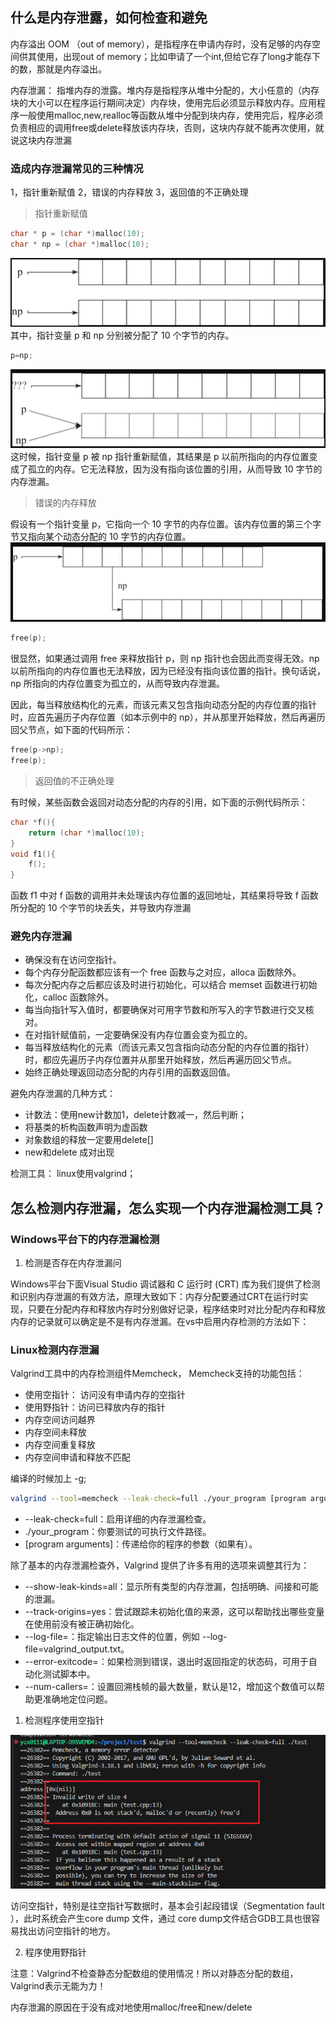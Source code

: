 ## 什么是内存泄露，如何检查和避免

内存溢出 OOM （out of memory），是指程序在申请内存时，没有足够的内存空间供其使用，出现out of memory；比如申请了一个int,但给它存了long才能存下的数，那就是内存溢出。

内存泄漏：
指堆内存的泄露。堆内存是指程序从堆中分配的，大小任意的（内存块的大小可以在程序运行期间决定）内存块，使用完后必须显示释放内存。应用程序一般使用malloc,new,realloc等函数从堆中分配到块内存，使用完后，程序必须负责相应的调用free或delete释放该内存块，否则，这块内存就不能再次使用，就说这块内存泄漏

### 造成内存泄漏常见的三种情况
1，指针重新赋值
2，错误的内存释放
3，返回值的不正确处理

> 指针重新赋值
```cpp
char * p = (char *)malloc(10);
char * np = (char *)malloc(10);
```

![](./图片/内存泄漏0.png)
其中，指针变量 p 和 np 分别被分配了 10 个字节的内存。

```cpp
p=np;
```
![](./图片/内存泄漏1.png)
这时候，指针变量 p 被 np 指针重新赋值，其结果是 p 以前所指向的内存位置变成了孤立的内存。它无法释放，因为没有指向该位置的引用，从而导致 10 字节的内存泄漏。

> 错误的内存释放

假设有一个指针变量 p，它指向一个 10 字节的内存位置。该内存位置的第三个字节又指向某个动态分配的 10 字节的内存位置。
![](./图片/内存泄漏2.png)

```cpp
free(p);
```

很显然，如果通过调用 free 来释放指针 p，则 np 指针也会因此而变得无效。np 以前所指向的内存位置也无法释放，因为已经没有指向该位置的指针。换句话说，np 所指向的内存位置变为孤立的，从而导致内存泄漏。

因此，每当释放结构化的元素，而该元素又包含指向动态分配的内存位置的指针时，应首先遍历子内存位置（如本示例中的 np），并从那里开始释放，然后再遍历回父节点，如下面的代码所示：

```cpp
free(p->np);
free(p);
```

> 返回值的不正确处理

有时候，某些函数会返回对动态分配的内存的引用，如下面的示例代码所示：
```cpp
char *f(){
	return (char *)malloc(10);
}
void f1(){
	f();
}
```

函数 f1 中对 f 函数的调用并未处理该内存位置的返回地址，其结果将导致 f 函数所分配的 10 个字节的块丢失，并导致内存泄漏

### 避免内存泄漏

+ 确保没有在访问空指针。
+ 每个内存分配函数都应该有一个 free 函数与之对应，alloca 函数除外。
+ 每次分配内存之后都应该及时进行初始化，可以结合 memset 函数进行初始化，calloc 函数除外。
+ 每当向指针写入值时，都要确保对可用字节数和所写入的字节数进行交叉核对。
+ 在对指针赋值前，一定要确保没有内存位置会变为孤立的。
+ 每当释放结构化的元素（而该元素又包含指向动态分配的内存位置的指针）时，都应先遍历子内存位置并从那里开始释放，然后再遍历回父节点。
+ 始终正确处理返回动态分配的内存引用的函数返回值。


避免内存泄漏的几种方式：
+ 计数法：使用new计数加1，delete计数减一，然后判断；
+ 将基类的析构函数声明为虚函数
+ 对象数组的释放一定要用delete[]
+ new和delete 成对出现

检测工具：
linux使用valgrind；


## 怎么检测内存泄漏，怎么实现一个内存泄漏检测工具？

### Windows平台下的内存泄漏检测

1. 检测是否存在内存泄漏问

Windows平台下面Visual Studio 调试器和 C 运行时 (CRT) 库为我们提供了检测和识别内存泄漏的有效方法，原理大致如下：内存分配要通过CRT在运行时实现，只要在分配内存和释放内存时分别做好记录，程序结束时对比分配内存和释放内存的记录就可以确定是不是有内存泄漏。在vs中启用内存检测的方法如下：


### Linux检测内存泄漏

Valgrind工具中的内存检测组件Memcheck， Memcheck支持的功能包括：

+ 使用空指针： 访问没有申请内存的空指针
+ 使用野指针：访问已释放内存的指针
+ 内存空间访问越界
+ 内存空间未释放
+ 内存空间重复释放
+ 内存空间申请和释放不匹配

编译的时候加上 -g;

```bash
valgrind --tool=memcheck --leak-check=full ./your_program [program arguments]
```
+ --leak-check=full：启用详细的内存泄漏检查。
+ ./your_program：你要测试的可执行文件路径。
+ [program arguments]：传递给你的程序的参数（如果有）。


除了基本的内存泄漏检查外，Valgrind 提供了许多有用的选项来调整其行为：

+ --show-leak-kinds=all：显示所有类型的内存泄漏，包括明确、间接和可能的泄漏。
+ --track-origins=yes：尝试跟踪未初始化值的来源，这可以帮助找出哪些变量在使用前没有被正确初始化。
+ --log-file=<file>：指定输出日志文件的位置，例如 --log-file=valgrind_output.txt。
+ --error-exitcode=<number>：如果检测到错误，退出时返回指定的状态码，可用于自动化测试脚本中。
+ --num-callers=<number>：设置回溯栈帧的最大数量，默认是12，增加这个数值可以帮助更准确地定位问题。

1. 检测程序使用空指针

![](./图片/valgrind1.png)

访问空指针，特别是往空指针写数据时，基本会引起段错误（Segmentation fault ），此时系统会产生core dump 文件，通过 core dump文件结合GDB工具也很容易找出访问空指针的地方。

2. 程序使用野指针



注意：Valgrind不检查静态分配数组的使用情况！所以对静态分配的数组，Valgrind表示无能为力！


内存泄漏的原因在于没有成对地使用malloc/free和new/delete











